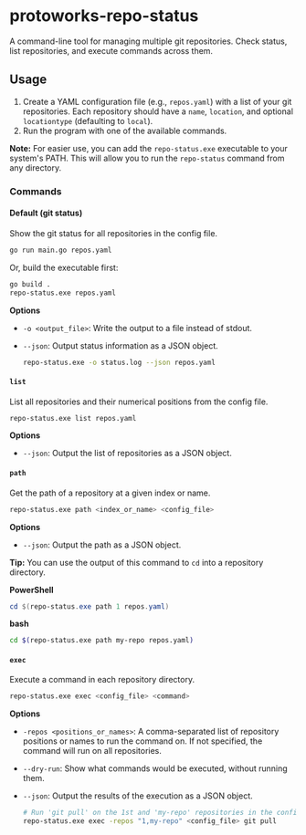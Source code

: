 # protoworks-repo-status

A command-line tool for managing multiple git repositories. Check status, list repositories, and execute commands across them.

## Usage

1.  Create a YAML configuration file (e.g., `repos.yaml`) with a list of your git repositories. Each repository should have a `name`, `location`, and optional `locationtype` (defaulting to `local`).
2.  Run the program with one of the available commands.

**Note:** For easier use, you can add the `repo-status.exe` executable to your system's PATH. This will allow you to run the `repo-status` command from any directory.

### Commands

#### Default (git status)

Show the git status for all repositories in the config file.

```bash
go run main.go repos.yaml
```

Or, build the executable first:

```bash
go build .
repo-status.exe repos.yaml
```

**Options**

-   `-o <output_file>`: Write the output to a file instead of stdout.
-   `--json`: Output status information as a JSON object.

    ```bash
    repo-status.exe -o status.log --json repos.yaml
    ```

#### `list`

List all repositories and their numerical positions from the config file.

```bash
repo-status.exe list repos.yaml
```

**Options**

-   `--json`: Output the list of repositories as a JSON object.

#### `path`

Get the path of a repository at a given index or name.

```bash
repo-status.exe path <index_or_name> <config_file>
```

**Options**

-   `--json`: Output the path as a JSON object.

**Tip:** You can use the output of this command to `cd` into a repository directory.

**PowerShell**
```powershell
cd $(repo-status.exe path 1 repos.yaml)
```

**bash**
```bash
cd $(repo-status.exe path my-repo repos.yaml)
```

#### `exec`

Execute a command in each repository directory.

```bash
repo-status.exe exec <config_file> <command>
```

**Options**

-   `-repos <positions_or_names>`: A comma-separated list of repository positions or names to run the command on. If not specified, the command will run on all repositories.
-   `--dry-run`: Show what commands would be executed, without running them.
-   `--json`: Output the results of the execution as a JSON object.

    ```bash
    # Run 'git pull' on the 1st and 'my-repo' repositories in the config
    repo-status.exe exec -repos "1,my-repo" <config_file> git pull
    ```
